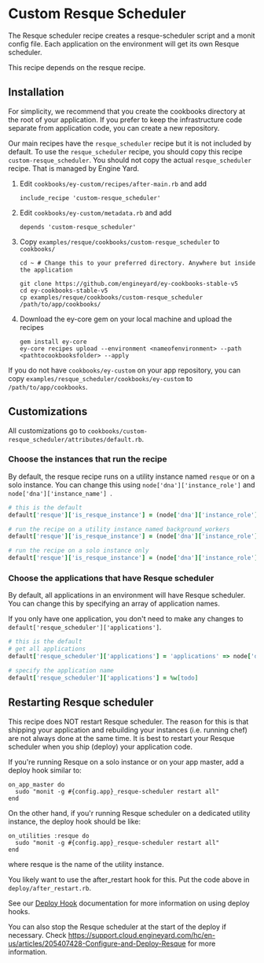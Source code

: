 # Custom Resque Scheduler

The Resque scheduler recipe creates a resque-scheduler script and a monit config file. Each application on the environment will get its own Resque scheduler.

This recipe depends on the resque recipe.

## Installation

For simplicity, we recommend that you create the cookbooks directory at the root of your application. If you prefer to keep the infrastructure code separate from application code, you can create a new repository.

Our main recipes have the `resque_scheduler` recipe but it is not included by default. To use the `resque_scheduler` recipe, you should copy this recipe `custom-resque_scheduler`. You should not copy the actual `resque_scheduler` recipe. That is managed by Engine Yard.

1. Edit `cookbooks/ey-custom/recipes/after-main.rb` and add

      ```
      include_recipe 'custom-resque_scheduler'
      ```

2. Edit `cookbooks/ey-custom/metadata.rb` and add

      ```
      depends 'custom-resque_scheduler'
      ```

3. Copy `examples/resque/cookbooks/custom-resque_scheduler` to `cookbooks/`

      ```
      cd ~ # Change this to your preferred directory. Anywhere but inside the application

      git clone https://github.com/engineyard/ey-cookbooks-stable-v5
      cd ey-cookbooks-stable-v5
      cp examples/resque/cookbooks/custom-resque_scheduler /path/to/app/cookbooks/
      ```

4. Download the ey-core gem on your local machine and upload the recipes

      ```
      gem install ey-core
      ey-core recipes upload --environment <nameofenvironment> --path <pathtocookbooksfolder> --apply
      ```

If you do not have `cookbooks/ey-custom` on your app repository, you can copy `examples/resque_scheduler/cookbooks/ey-custom` to `/path/to/app/cookbooks`.

## Customizations

All customizations go to `cookbooks/custom-resque_scheduler/attributes/default.rb`.

### Choose the instances that run the recipe

By default, the resque recipe runs on a utility instance named `resque` or on a solo instance. You can change this using `node['dna']['instance_role']` and `node['dna']['instance_name'] `. 

```ruby
# this is the default
default['resque']['is_resque_instance'] = (node['dna']['instance_role'] == 'solo') || (node['dna']['instance_role'] == 'util' && node['dna']['name'] == 'resque')

# run the recipe on a utility instance named background_workers
default['resque']['is_resque_instance'] = (node['dna']['instance_role'] == 'util' && node['dna']['name'] == 'background_workers')

# run the recipe on a solo instance only
default['resque']['is_resque_instance'] = (node['dna']['instance_role'] == 'solo')
```

### Choose the applications that have Resque scheduler

By default, all applications in an environment will have Resque scheduler. You can change this by specifying an array of application names.

If you only have one application, you don't need to make any changes to `default['resque_scheduler']['applications']`.

```ruby
# this is the default
# get all applications
default['resque_scheduler']['applications'] = 'applications' => node['dna']['applications'].map{|app_name, data| app_name}

# specify the application name
default['resque_scheduler']['applications'] = %w[todo]
```

## Restarting Resque scheduler

This recipe does NOT restart Resque scheduler. The reason for this is that shipping your application and rebuilding your instances (i.e. running chef) are not always done at the same time. It is best to restart your Resque scheduler when you ship (deploy) your application code.

If you're running Resque on a solo instance or on your app master, add a deploy hook similar to:

```
on_app_master do
  sudo "monit -g #{config.app}_resque-scheduler restart all"
end
```

On the other hand, if you'r running Resque scheduler on a dedicated utility instance, the deploy hook should be like:

```
on_utilities :resque do
  sudo "monit -g #{config.app}_resque-scheduler restart all"
end
```

where resque is the name of the utility instance.

You likely want to use the after_restart hook for this. Put the code above in `deploy/after_restart.rb`.

See our [Deploy Hook](https://engineyard.zendesk.com/entries/21016568-use-deploy-hooks) documentation for more information on using deploy hooks.

You can also stop the Resque scheduler at the start of the deploy if necessary. Check https://support.cloud.engineyard.com/hc/en-us/articles/205407428-Configure-and-Deploy-Resque for more information.
